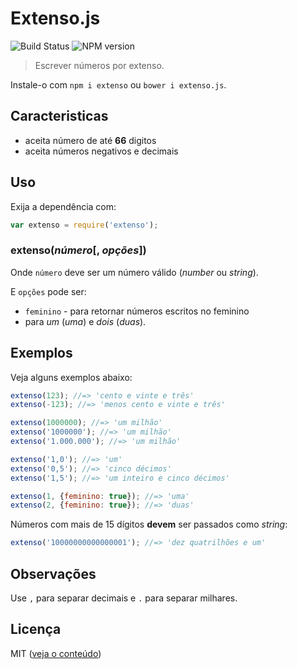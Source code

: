 # Extenso.js

![Build Status](https://api.travis-ci.org/theuves/extenso.js.svg)
![NPM version](https://badge.fury.io/js/extenso.svg)

> Escrever números por extenso.

Instale-o com `npm i extenso` ou `bower i extenso.js`.

## Caracteristicas

* aceita número de até **66** digitos
* aceita números negativos e decimais

## Uso

Exija a dependência com:

```js
var extenso = require('extenso');
```

### extenso(*número*[, *opções*])

Onde `número` deve ser um número válido (*number* ou *string*).

E `opções` pode ser:

* `feminino` - para retornar números escritos no feminino
 * para *um* (*uma*) e *dois* (*duas*).

## Exemplos

Veja alguns exemplos abaixo:

```js
extenso(123); //=> 'cento e vinte e três'
extenso(-123); //=> 'menos cento e vinte e três'
```

```js
extenso(1000000); //=> 'um milhão'
extenso('1000000'); //=> 'um milhão'
extenso('1.000.000'); //=> 'um milhão'
```

```js
extenso('1,0'); //=> 'um'
extenso('0,5'); //=> 'cinco décimos'
extenso('1,5'); //=> 'um inteiro e cinco décimos'
```

```js
extenso(1, {feminino: true}); //=> 'uma'
extenso(2, {feminino: true}); //=> 'duas'
```

Números com mais de 15 dígitos **devem** ser passados como *string*:

```js
extenso('10000000000000001'); //=> 'dez quatrilhões e um'
```

## Observações

Use `,` para separar decimais e `.` para separar milhares.

## Licença

MIT ([veja o conteúdo](https://git.io/extenso))
